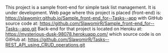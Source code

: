 This project is a sample front-end for simple task list management. It is under development.
Web page where this project is placed (front-end) is: https://slawomirr.github.io/Sample_front-end_for--Tasks--app with GitHub source code at: https://github.com/SlawomirR/Sample_front-end_for--Tasks--app.git
Back-end for that project is located on Heroku at: https://mysterious-dusk-98078.herokuapp.com/ which source code is on GitHub at: https://github.com/SlawomirR/Tasks--REST_API_using_CRUD_operations.git